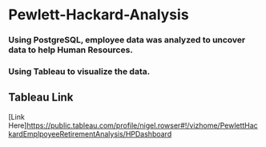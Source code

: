 # Pewlett-Hackard-Analysis
### Using PostgreSQL, employee data was analyzed to uncover data to help Human Resources. 
### Using Tableau to visualize the data.

## Tableau Link
[Link Here]https://public.tableau.com/profile/nigel.rowser#!/vizhome/PewlettHackardEmplpoyeeRetirementAnalysis/HPDashboard
